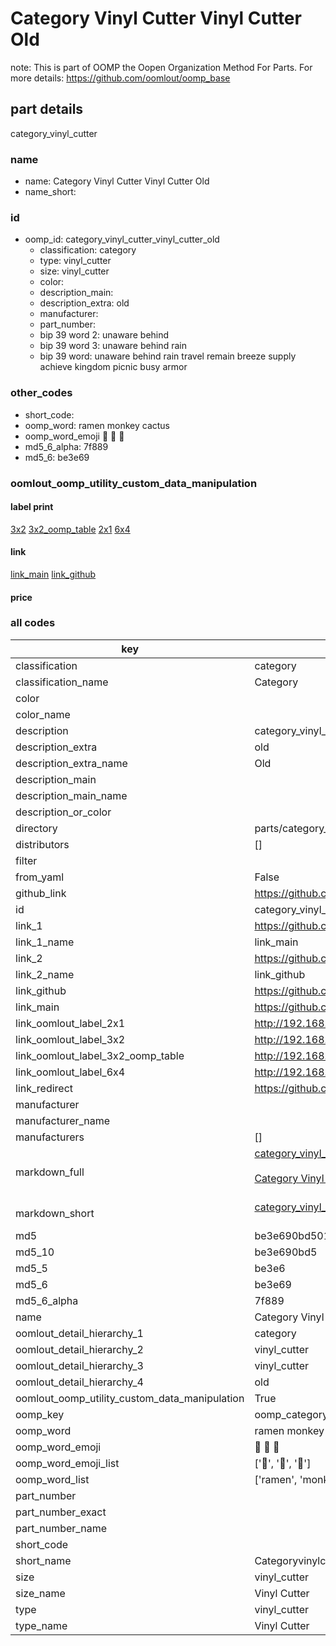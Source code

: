 # Category Vinyl Cutter Vinyl Cutter Old  

note: This is part of OOMP the Oopen Organization Method For Parts. For more details: https://github.com/oomlout/oomp_base

##  part details
  



category_vinyl_cutter



### name
* name: Category Vinyl Cutter Vinyl Cutter Old
* name_short: 
### id
* oomp_id: category_vinyl_cutter_vinyl_cutter_old
  * classification: category
  * type: vinyl_cutter
  * size: vinyl_cutter
  * color: 
  * description_main: 
  * description_extra: old
  * manufacturer: 
  * part_number: 
  * bip 39 word 2: unaware behind
  * bip 39 word 3: unaware behind rain
  * bip 39 word: unaware behind rain travel remain breeze supply achieve kingdom picnic busy armor

### other_codes
* short_code: 
* oomp_word: ramen monkey cactus
* oomp_word_emoji :ramen: :monkey: :cactus:
* md5_6_alpha: 7f889
* md5_6: be3e69






### oomlout_oomp_utility_custom_data_manipulation
#### label print
[3x2](http://192.168.1.245:1112/?label=oomp%207f889)
[3x2_oomp_table](http://192.168.1.108:1112/?label=oomp%207f889)
[2x1](http://192.168.1.242:1112/?label=oomp%207f889)
[6x4](http://192.168.1.55:1112/?label=oomp%207f889)    

#### link

[link_main](https://github.com/oomlout/oomlout_oomp_version_1_messy/tree/main/parts/category_vinyl_cutter_vinyl_cutter_old) [link_github](https://github.com/oomlout/oomlout_oomp_version_1_messy/tree/main/parts/category_vinyl_cutter_vinyl_cutter_old)                             

#### price







### all codes 
| key | value |  
| --- | --- |  
| classification | category |  
| classification_name | Category |  
| color |  |  
| color_name |  |  
| description | category_vinyl_cutter |  
| description_extra | old |  
| description_extra_name | Old |  
| description_main |  |  
| description_main_name |  |  
| description_or_color |   |  
| directory | parts/category_vinyl_cutter_vinyl_cutter_old |  
| distributors | [] |  
| filter |  |  
| from_yaml | False |  
| github_link | https://github.com/oomlout/oomlout_oomp_part_src/tree/main/parts/category_vinyl_cutter_vinyl_cutter_old |  
| id | category_vinyl_cutter_vinyl_cutter_old |  
| link_1 | https://github.com/oomlout/oomlout_oomp_version_1_messy/tree/main/parts/category_vinyl_cutter_vinyl_cutter_old |  
| link_1_name | link_main |  
| link_2 | https://github.com/oomlout/oomlout_oomp_version_1_messy/tree/main/parts/category_vinyl_cutter_vinyl_cutter_old |  
| link_2_name | link_github |  
| link_github | https://github.com/oomlout/oomlout_oomp_version_1_messy/tree/main/parts/category_vinyl_cutter_vinyl_cutter_old |  
| link_main | https://github.com/oomlout/oomlout_oomp_version_1_messy/tree/main/parts/category_vinyl_cutter_vinyl_cutter_old |  
| link_oomlout_label_2x1 | http://192.168.1.242:1112/?label=oomp%207f889 |  
| link_oomlout_label_3x2 | http://192.168.1.245:1112/?label=oomp%207f889 |  
| link_oomlout_label_3x2_oomp_table | http://192.168.1.108:1112/?label=oomp%207f889 |  
| link_oomlout_label_6x4 | http://192.168.1.55:1112/?label=oomp%207f889 |  
| link_redirect | https://github.com/oomlout/oomlout_oomp_version_1_messy/tree/main/parts/category_vinyl_cutter_vinyl_cutter_old |  
| manufacturer |  |  
| manufacturer_name |  |  
| manufacturers | [] |  
| markdown_full | [category_vinyl_cutter_vinyl_cutter_old](none)<br>[](none)<br>[Category Vinyl Cutter Vinyl Cutter Old](none)<br><br> |  
| markdown_short | [category_vinyl_cutter_vinyl_cutter_old](none)<br><br> |  
| md5 | be3e690bd501db386e5ace7962052763 |  
| md5_10 | be3e690bd5 |  
| md5_5 | be3e6 |  
| md5_6 | be3e69 |  
| md5_6_alpha | 7f889 |  
| name | Category Vinyl Cutter Vinyl Cutter Old |  
| oomlout_detail_hierarchy_1 | category |  
| oomlout_detail_hierarchy_2 | vinyl_cutter |  
| oomlout_detail_hierarchy_3 | vinyl_cutter |  
| oomlout_detail_hierarchy_4 | old |  
| oomlout_oomp_utility_custom_data_manipulation | True |  
| oomp_key | oomp_category_vinyl_cutter_vinyl_cutter_old |  
| oomp_word | ramen monkey cactus |  
| oomp_word_emoji | :ramen: :monkey: :cactus: |  
| oomp_word_emoji_list | [':ramen:', ':monkey:', ':cactus:'] |  
| oomp_word_list | ['ramen', 'monkey', 'cactus'] |  
| part_number |  |  
| part_number_exact |  |  
| part_number_name |  |  
| short_code |  |  
| short_name | Categoryvinylcutter |  
| size | vinyl_cutter |  
| size_name | Vinyl Cutter |  
| type | vinyl_cutter |  
| type_name | Vinyl Cutter |  
